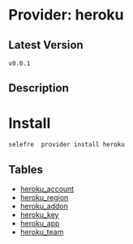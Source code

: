 # Provider: heroku

## Latest Version 

```
v0.0.1
```
## Description 


# Install 

```
selefre  provider install heroku
```


## Tables 

- [heroku_account](heroku_account.md)
- [heroku_region](heroku_region.md)
- [heroku_addon](heroku_addon.md)
- [heroku_key](heroku_key.md)
- [heroku_app](heroku_app.md)
- [heroku_team](heroku_team.md)


